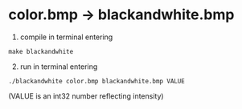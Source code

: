 # color.bmp -> blackandwhite.bmp
1) compile in terminal entering
```
make blackandwhite
```
2) run in terminal entering
```
./blackandwhite color.bmp blackandwhite.bmp VALUE
```
(VALUE is an int32 number reflecting intensity)
